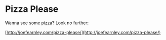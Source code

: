 Pizza Please
============

Wanna see some pizza? Look no further:

[http://joefearnley.com/pizza-please/](http://joefearnley.com/pizza-please/)